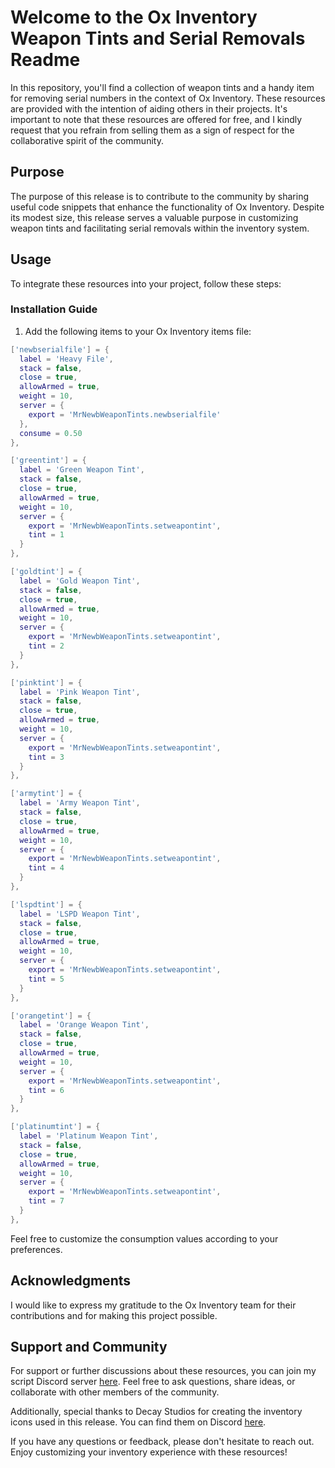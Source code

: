 # Welcome to the Ox Inventory Weapon Tints and Serial Removals Readme

In this repository, you'll find a collection of weapon tints and a handy item for removing serial numbers in the context of Ox Inventory. These resources are provided with the intention of aiding others in their projects. It's important to note that these resources are offered for free, and I kindly request that you refrain from selling them as a sign of respect for the collaborative spirit of the community.

## Purpose

The purpose of this release is to contribute to the community by sharing useful code snippets that enhance the functionality of Ox Inventory. Despite its modest size, this release serves a valuable purpose in customizing weapon tints and facilitating serial removals within the inventory system.

## Usage

To integrate these resources into your project, follow these steps:

### Installation Guide

1. Add the following items to your Ox Inventory items file:

```lua
['newbserialfile'] = { 
  label = 'Heavy File',
  stack = false,
  close = true,
  allowArmed = true,
  weight = 10,
  server = {
    export = 'MrNewbWeaponTints.newbserialfile'
  },
  consume = 0.50
},

['greentint'] = { 
  label = 'Green Weapon Tint',
  stack = false,
  close = true,
  allowArmed = true,
  weight = 10,
  server = {
    export = 'MrNewbWeaponTints.setweapontint',
    tint = 1
  }
},

['goldtint'] = { 
  label = 'Gold Weapon Tint',
  stack = false,
  close = true,
  allowArmed = true,
  weight = 10,
  server = {
    export = 'MrNewbWeaponTints.setweapontint',
    tint = 2
  }
},

['pinktint'] = { 
  label = 'Pink Weapon Tint',
  stack = false,
  close = true,
  allowArmed = true,
  weight = 10,
  server = {
    export = 'MrNewbWeaponTints.setweapontint',
    tint = 3
  }
},

['armytint'] = { 
  label = 'Army Weapon Tint',
  stack = false,
  close = true,
  allowArmed = true,
  weight = 10,
  server = {
    export = 'MrNewbWeaponTints.setweapontint',
    tint = 4
  }
},

['lspdtint'] = { 
  label = 'LSPD Weapon Tint',
  stack = false,
  close = true,
  allowArmed = true,
  weight = 10,
  server = {
    export = 'MrNewbWeaponTints.setweapontint',
    tint = 5
  }
},

['orangetint'] = { 
  label = 'Orange Weapon Tint',
  stack = false,
  close = true,
  allowArmed = true,
  weight = 10,
  server = {
    export = 'MrNewbWeaponTints.setweapontint',
    tint = 6
  }
},

['platinumtint'] = { 
  label = 'Platinum Weapon Tint',
  stack = false,
  close = true,
  allowArmed = true,
  weight = 10,
  server = {
    export = 'MrNewbWeaponTints.setweapontint',
    tint = 7
  }
},
```

Feel free to customize the consumption values according to your preferences.

## Acknowledgments

I would like to express my gratitude to the Ox Inventory team for their contributions and for making this project possible. 

## Support and Community

For support or further discussions about these resources, you can join my script Discord server [here](https://discord.gg/ZBKYxB6PzA). Feel free to ask questions, share ideas, or collaborate with other members of the community.

Additionally, special thanks to Decay Studios for creating the inventory icons used in this release. You can find them on Discord [here](https://discord.gg/yDXZwZPjdN).

If you have any questions or feedback, please don't hesitate to reach out. Enjoy customizing your inventory experience with these resources!